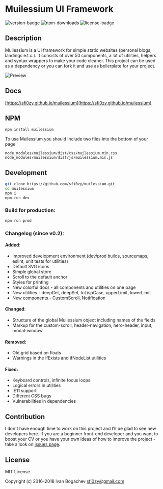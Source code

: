 # Muilessium UI Framework
![version-badge](https://img.shields.io/npm/v/muilessium.svg?style=flat-square&colorB=00b5d6) ![npm-downloads](https://img.shields.io/npm/dt/muilessium.svg?style=flat-square&colorB=00b5d6) ![license-badge](https://img.shields.io/badge/dynamic/json.svg?style=flat-square&label=license&colorB=00b5d6&prefix=&suffix=&query=license&uri=https://raw.githubusercontent.com/sfi0zy/muilessium/master/package.json)

## Description
Muilessium is a UI framework for simple static websites (personal blogs, landings e.t.c.). It consists of over 50 components, a lot of utilities, helpers and syntax wrappers to make your code cleaner. This project can be used as a dependency or you can fork it and use as boilerplate for your project.

![Preview](https://sfi0zy.github.io/images/456b9f3f6080a9056a34ce74872af98a.jpg)


## Docs
[https://sfi0zy.github.io/muilessium](https://sfi0zy.github.io/muilessium)

## NPM
```sh
npm install muilessium
```

To use Muilessium you should include two files into the bottom of your page:

```
node_modules/muilessium/dist/css/muilessium.min.css
node_modules/muilessium/dist/js/muilessium.min.js
```

## Development
```sh
git clone https://github.com/sfi0zy/muilessium.git
cd muilessium
npm i
npm run dev
```
### Build for production:
```sh
npm run prod
```

### Changelog (since v0.2):
#### Added:
 - Improved development environment (dev/prod builds, sourcemaps, eslint, unit tests for utilities)
 - Default SVG icons
 - Simple global store
 - Scroll to the default anchor
 - Styles for printing
 - New colorful docs - all components and utilities on one page
 - New utilities - deepGet, deepSet, toLispCase, upperLimit, lowerLimit
 - New components - CustomScroll, Notification
#### Changed:
 - Structure of the global Muilessium object including names of the fields
 - Markup for the custom-scroll, header-navigation, hero-header, input, modal-window
#### Removed:
 - Old grid based on floats
 - Warnings in the ifExists and ifNodeList utilities
#### Fixed:
 - Keyboard controls, infinite focus loops
 - Logical errors in utilities
 - IE11 support
 - Different CSS bugs
 - Vulnerabilities in dependencies

## Contribution
I don't have enough time to work on this project and I'll be glad to see new developers here. If you are a beginner front-end developer and you want to boost your CV or you have your own ideas of how to improve the project - take a look on [issues page](https://github.com/sfi0zy/muilessium/issues).

## License
MIT License

Copyright (c) 2016-2018 Ivan Bogachev <sfi0zy@gmail.com>

